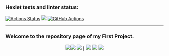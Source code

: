 ### Hexlet tests and linter status:

[![Actions Status](https://github.com/MrHagal/python-project-lvl1/workflows/hexlet-check/badge.svg)](https://github.com/MrHagal/python-project-lvl1/actions)
<a href="https://codeclimate.com/github/codeclimate/codeclimate/maintainability"><img src="https://api.codeclimate.com/v1/badges/a99a88d28ad37a79dbf6/maintainability" /></a>
[![GitHub Actions](https://github.com/MrHagal/python-project-lvl1/actions/workflows/github-actions.yml/badge.svg)](https://github.com/MrHagal/python-project-lvl1/actions/workflows/github-actions.yml)
______

### Welcome to the repository page of my First Project.

<p align="center">
  <a href="">
    <img src="https://github.com/MrHagal/python-project-lvl1/blob/main/brain-games.jpg width:70%; height:auto;>
  </a>
</p>
______



<a href="https://asciinema.org/a/CU26pfGKEtICfFYQLTcLlZGgP" target="_blank"><img src="https://asciinema.org/a/CU26pfGKEtICfFYQLTcLlZGgP.svg" /></a>
<a href="https://asciinema.org/a/R5ejiZqLKVd0xE9PUrrGUVTqx" target="_blank"><img src="https://asciinema.org/a/R5ejiZqLKVd0xE9PUrrGUVTqx.svg" /></a>
j
<a href="https://asciinema.org/a/oda62H5Je1DMHRXtszn3JDAGV" target="_blank"><img src="https://asciinema.org/a/oda62H5Je1DMHRXtszn3JDAGV.svg" /></a>
<a href="https://asciinema.org/a/NGILC2Pv514bdb9Iq8DRmo6uC" target="_blank"><img src="https://asciinema.org/a/NGILC2Pv514bdb9Iq8DRmo6uC.svg" /></a>
<a href="https://asciinema.org/a/TJEAv9Hn592Q4kxHkTHddqCGK" target="_blank"><img src="https://asciinema.org/a/TJEAv9Hn592Q4kxHkTHddqCGK.svg" /></a>
